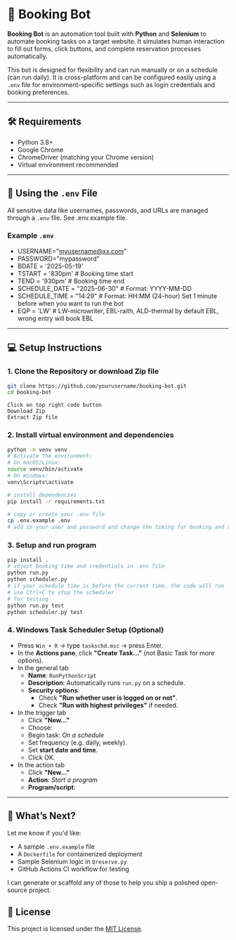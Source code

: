 # 🧾 Booking Bot

**Booking Bot** is an automation tool built with **Python** and **Selenium** to automate booking tasks on a target website. It simulates human interaction to fill out forms, click buttons, and complete reservation processes automatically.

This bot is designed for flexibility and can run manually or on a schedule (can run daily). It is cross-platform and can be configured easily using a `.env` file for environment-specific settings such as login credentials and booking preferences.

---

## 🛠️ Requirements

- Python 3.8+
- Google Chrome
- ChromeDriver (matching your Chrome version)
- Virtual environment recommended

---

## 🔐 Using the `.env` File

All sensitive data like usernames, passwords, and URLs are managed through a `.env` file. See .env.example file.

### Example `.env`

- USERNAME="myusername@xx.com"
- PASSWORD="mypassword"
- BDATE = '2025-05-19'
- TSTART = '830pm' # Booking time start
- TEND = '930pm'   # Booking time end
- SCHEDULE_DATE = "2025-06-30"  # Format: YYYY-MM-DD
- SCHEDULE_TIME = "14:29"  # Format: HH:MM (24-hour) Set 1 minute before when you want to run the bot
- EQP = 'LW' # LW-microwriter, EBL-raith, ALD-thermal by default EBL, wrong entry will book EBL
---

## 💻 Setup Instructions

### 1. Clone the Repository or download Zip file
```bash
git clone https://github.com/yourusername/booking-bot.git
cd booking-bot
```
```
Click on top right code button
Download Zip
Extract Zip file
```

### 2. Install virtual environment and dependencies

```bash
python -m venv venv
# Activate the environment:
# On macOS/Linux:
source venv/bin/activate
# On Windows:
venv\Scripts\activate

# install dependencies
pip install -r requirements.txt

# copy or create your .env file
cp .env.example .env
# add in your user and password and change the timing for booking and schedule
```

### 3. Setup and run program

```bash
pip install .
# adjust booking time and credentials in .env file
python run.py
python scheduler.py
# if your schedule time is before the current time, the code will run
# use Ctrl+C to stop the scheduler
# for testing
python run.py test
python scheduler.py test

```

### 4. Windows Task Scheduler Setup (Optional)

- Press `Win + R` → type `taskschd.msc` → press Enter.
- In the **Actions pane**, click **"Create Task..."** (not Basic Task for more options).
- In the general tab
    - **Name**: `RunPythonScript`
    - **Description**: Automatically runs `run.py` on a schedule.
    - **Security options**:
        - Check **"Run whether user is logged on or not"**.
        - Check **"Run with highest privileges"** if needed.
- In the trigger tab
    - Click **"New..."**
    - Choose:
    - Begin task: *On a schedule*
    - Set frequency (e.g. daily, weekly).
    - Set **start date and time**.
    - Click OK.
- In the action tab
    - Click **"New..."**
    - **Action**: *Start a program*
    - **Program/script**:
---

## 🔧 What’s Next?

Let me know if you'd like:
- A sample `.env.example` file
- A `Dockerfile` for containerized deployment
- Sample Selenium logic in `Qreserve.py`
- GitHub Actions CI workflow for testing

I can generate or scaffold any of those to help you ship a polished open-source project.

## 📄 License

This project is licensed under the [MIT License](LICENSE).
